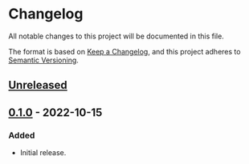 # Changelog
All notable changes to this project will be documented in this file.

The format is based on [Keep a Changelog](https://keepachangelog.com/en/1.0.0/),
and this project adheres to [Semantic Versioning](https://semver.org/spec/v2.0.0.html).

## [Unreleased]

## [0.1.0] - 2022-10-15
### Added
- Initial release.

[Unreleased]: https://github.com/gear-dapps/concert/compare/0.1.0...HEAD
[0.1.0]: https://github.com/gear-dapps/concert/compare/ea0351e...0.1.0
